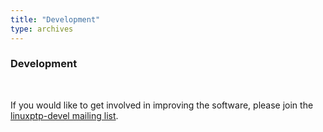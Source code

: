 ```yaml
---
title: "Development"
type: archives
---
```


### Development 

<p><br /></p>

If you would like to get involved in improving the software, please
join the [linuxptp-devel mailing list](https://lists.sourceforge.net/lists/listinfo/linuxptp-devel).